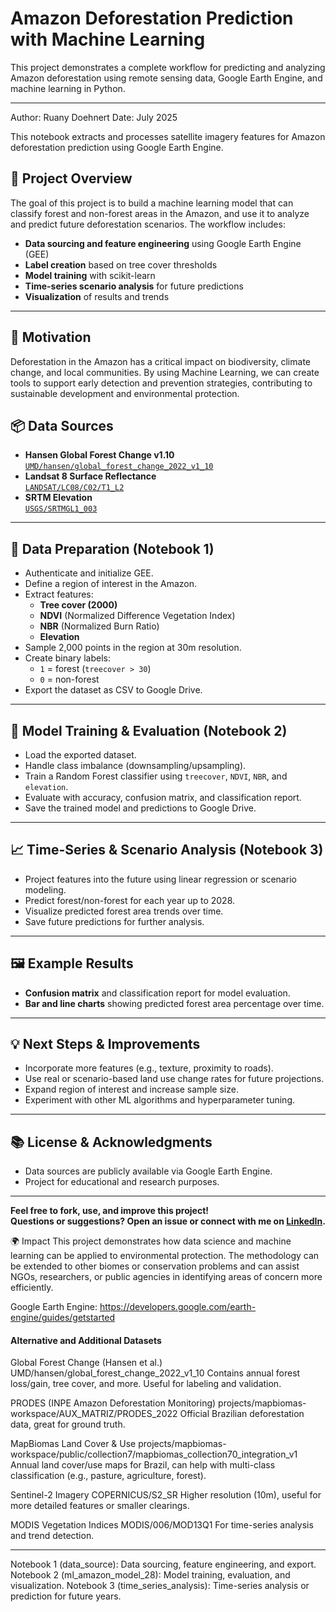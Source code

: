 # Amazon Deforestation Prediction with Machine Learning

This project demonstrates a complete workflow for predicting and analyzing Amazon deforestation using remote sensing data, Google Earth Engine, and machine learning in Python.

---

Author: Ruany Doehnert
Date: July 2025

This notebook extracts and processes satellite imagery features for 
Amazon deforestation prediction using Google Earth Engine.

## 🚀 Project Overview

The goal of this project is to build a machine learning model that can classify forest and non-forest areas in the Amazon, and use it to analyze and predict future deforestation scenarios. The workflow includes:

- **Data sourcing and feature engineering** using Google Earth Engine (GEE)
- **Label creation** based on tree cover thresholds
- **Model training** with scikit-learn
- **Time-series scenario analysis** for future predictions
- **Visualization** of results and trends

---

## 🌱 Motivation
Deforestation in the Amazon has a critical impact on biodiversity, climate change, and local communities. By using Machine Learning, we can create tools to support early detection and prevention strategies, contributing to sustainable development and environmental protection.

## 📦 Data Sources

- **Hansen Global Forest Change v1.10**  
  [`UMD/hansen/global_forest_change_2022_v1_10`](https://developers.google.com/earth-engine/datasets/catalog/UMD_hansen_global_forest_change_2022_v1_10)
- **Landsat 8 Surface Reflectance**  
  [`LANDSAT/LC08/C02/T1_L2`](https://developers.google.com/earth-engine/datasets/catalog/LANDSAT_LC08_C02_T1_L2)
- **SRTM Elevation**  
  [`USGS/SRTMGL1_003`](https://developers.google.com/earth-engine/datasets/catalog/USGS_SRTMGL1_003)

---

## 📝 Data Preparation (Notebook 1)

- Authenticate and initialize GEE.
- Define a region of interest in the Amazon.
- Extract features:  
  - **Tree cover (2000)**
  - **NDVI** (Normalized Difference Vegetation Index)
  - **NBR** (Normalized Burn Ratio)
  - **Elevation**
- Sample 2,000 points in the region at 30m resolution.
- Create binary labels:  
  - `1` = forest (`treecover > 30`)
  - `0` = non-forest
- Export the dataset as CSV to Google Drive.
  
---

## 🤖 Model Training & Evaluation (Notebook 2)

- Load the exported dataset.
- Handle class imbalance (downsampling/upsampling).
- Train a Random Forest classifier using `treecover`, `NDVI`, `NBR`, and `elevation`.
- Evaluate with accuracy, confusion matrix, and classification report.
- Save the trained model and predictions to Google Drive.

---

## 📈 Time-Series & Scenario Analysis (Notebook 3)

- Project features into the future using linear regression or scenario modeling.
- Predict forest/non-forest for each year up to 2028.
- Visualize predicted forest area trends over time.
- Save future predictions for further analysis.

---

## 🖼️ Example Results

- **Confusion matrix** and classification report for model evaluation.
- **Bar and line charts** showing predicted forest area percentage over time.

---

## 💡 Next Steps & Improvements

- Incorporate more features (e.g., texture, proximity to roads).
- Use real or scenario-based land use change rates for future projections.
- Expand region of interest and increase sample size.
- Experiment with other ML algorithms and hyperparameter tuning.

---

## 📚 License & Acknowledgments

- Data sources are publicly available via Google Earth Engine.
- Project for educational and research purposes.

---

**Feel free to fork, use, and improve this project!  
Questions or suggestions? Open an issue or connect with me on [LinkedIn](https://www.linkedin.com/).**

🌍 Impact
This project demonstrates how data science and machine learning can be applied to environmental protection. 
The methodology can be extended to other biomes or conservation problems and can assist NGOs, researchers, or public agencies in identifying areas of concern more efficiently.

Google Earth Engine:
https://developers.google.com/earth-engine/guides/getstarted

#### Alternative and Additional Datasets
Global Forest Change (Hansen et al.)
UMD/hansen/global_forest_change_2022_v1_10
Contains annual forest loss/gain, tree cover, and more. Useful for labeling and validation.

PRODES (INPE Amazon Deforestation Monitoring)
projects/mapbiomas-workspace/AUX_MATRIZ/PRODES_2022
Official Brazilian deforestation data, great for ground truth.

MapBiomas Land Cover & Use
projects/mapbiomas-workspace/public/collection7/mapbiomas_collection70_integration_v1
Annual land cover/use maps for Brazil, can help with multi-class classification (e.g., pasture, agriculture, forest).

Sentinel-2 Imagery
COPERNICUS/S2_SR
Higher resolution (10m), useful for more detailed features or smaller clearings.

MODIS Vegetation Indices
MODIS/006/MOD13Q1
For time-series analysis and trend detection.

---

Notebook 1 (data_source): Data sourcing, feature engineering, and export.
Notebook 2 (ml_amazon_model_28): Model training, evaluation, and visualization.
Notebook 3 (time_series_analysis): Time-series analysis or prediction for future years.

